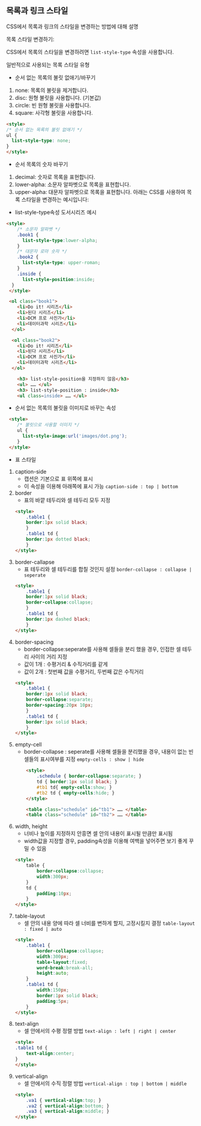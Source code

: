 ## 목록과 링크 스타일   

CSS에서 목록과 링크의 스타일을 변경하는 방법에 대해 설명

목록 스타일 변경하기:

CSS에서 목록의 스타일을 변경하려면 `list-style-type` 속성을 사용합니다.

일반적으로 사용되는 목록 스타일 유형   

- 순서 없는 목록의 불릿 없애기/바꾸기
1. none: 목록의 불릿을 제거합니다.
2. disc: 원형 불릿을 사용합니다. (기본값)
3. circle: 빈 원형 불릿을 사용합니다.
4. square: 사각형 불릿을 사용합니다.

``` html
<style>
/* 순서 없는 목록의 불릿 없애기 */
ul {
  list-style-type: none;
}
</style>
```

- 순서 목록의 숫자 바꾸기
1. decimal: 숫자로 목록을 표현합니다.
2. lower-alpha: 소문자 알파벳으로 목록을 표현합니다.
3. upper-alpha: 대문자 알파벳으로 목록을 표현합니다.
아래는 CSS를 사용하여 목록 스타일을 변경하는 예시입니다:

- list-style-type속성 도서시리즈 예시
``` html
<style>
    /* 소문자 알파벳 */
    .book1 {
      list-style-type:lower-alpha; 
    }
    /* 대문자 로마 숫자 */
    .book2 {
      list-style-type: upper-roman; 
    }
    .inside {
      list-style-position:inside;
  }
 </style>

 <ol class="book1">
    <li>Do it! 시리즈</li>
    <li>된다 시리즈</li>
    <li>DCM 프로 사진가</li>
    <li>데이터과학 시리즈</li>
  </ol>

  <ol class="book2">
    <li>Do it! 시리즈</li>
    <li>된다 시리즈</li>
    <li>DCM 프로 사진가</li>
    <li>데이터과학 시리즈</li>
  </ol>

    <h3> list-style-position을 지정하지 않음</h3>
    <ul> …… </ul>
    <h3> list-style-position : inside</h3>
    <ul class=inside> …… </ul>
```
- 순서 없는 목록의 불릿을 이미지로 바꾸는 속성
``` html
 <style>
    /* 불릿으로 사용할 이미지 */
    ul {
      list-style-image:url('images/dot.png');  
    }
 </style>

```
- 표 스타일
1. caption-side
    - 캡션은 기본으로 표 위쪽에 표시
    - 이 속성을 이용해 아래쪽에 표시 가능
    `caption-side : top | bottom`
2. border
    - 표의 바깥 테두리와 셀 테두리 모두 지정
    ``` html
    <style>
        .table1 {
        border:1px solid black;
        }
        .table1 td {
        border:1px dotted black;
        }
    </style>
    ```
3. border-callapse
    - 표 테두리와 셀 테두리를 합칠 것인지 설정
    `border-collapse : collapse | seperate`
    ```html
    <style>
        .table1 {
        border:1px solid black;
        border-collapse:collapse;
        }
        .table1 td {
        border:1px dashed black;
        }
    </style>
    ```
4. border-spacing
    - border-collapse:seperate를 사용해 셀들을 분리 했을 경우, 인접한 셀 테두리 사이의 거리 지정
    - 값이 1개 : 수평거리 & 수직거리를 같게
    - 값이 2개 : 첫번째 값을 수평거리, 두번째 값은 수직거리
    ```html
    <style>
        .table1 {
        border:1px solid black;
        border-collapse:separate;
        border-spacing:20px 10px;
        }
        .table1 td {
        border:1px solid black;
        }
    </style>
    ```
5. empty-cell
    - border-collapse : seperate를 사용해 셀들을 분리했을 경우, 내용이 없는 빈 셀들의 표시여부를 지정
    `empty-cells : show | hide`
    ```html
        <style>
            .schedule { border-collapse:separate; }
            td { border:1px solid black; }
            #tb1 td{ empty-cells:show; }
            #tb2 td { empty-cells:hide; }
        </style>

        <table class="schedule" id="tb1"> …… </table>  
        <table class="schedule" id="tb2"> …… </table>  
    ```
6. width, height
    - 너비나 높이를 지정하지 안흥면 셀 안의 내용이 표시될 만큼만 표시됨
    - width값을 지정할 경우, padding속성을 이용해 여백을 넣어주면 보기 좋게 꾸밀 수 있음
    ```html
    <style>
        table {
            border-collapse:collapse;
            width:300px;
        }
        td {
            padding:10px;
        }
    </style>
    ```
7. table-layout 
    - 셀 안의 내용 양에 따라 셀 너비를 변하게 할지, 고정시킬지 결정
    `table-layout : fixed | auto`
    ```html
    <style>
        .table1 {
            border-collapse:collapse;
            width:300px;
            table-layout:fixed;
            word-break:break-all;
            height:auto;
        }
        .table1 td {
            width:150px;
            border:1px solid black;
            padding:5px;
        }
    </style>    

    ```
8. text-align
    - 셀 안에서의 수평 정렬 방법
    `text-align : left | right | center`
    ```html
    <style>
    .table1 td {
        text-align:center;
    }
    </style>

    ```
9. vertical-align
    - 셀 안에서의 수직 정렬 방법
    `vertical-align : top | bottom | middle`
    ```html
    <style>
        .va1 { vertical-align:top; }
        .va2 { vertical-align:bottom; }
        .va3 { vertical-align:middle; }
    </style>

    ```